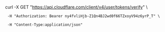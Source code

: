 curl -X GET "https://api.cloudflare.com/client/v4/user/tokens/verify" \

     -H "Authorization: Bearer ny4fvliHjb-Z1Qn4BJ2wd0f66TZxoyV94z6yrP_T" \

     -H "Content-Type:application/json"